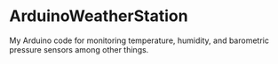 ArduinoWeatherStation
=====================

My Arduino code for monitoring temperature, humidity, and barometric pressure sensors among other things.
